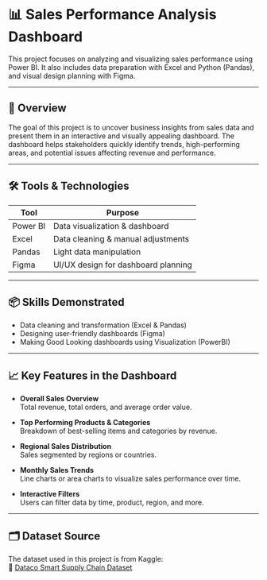 # 📊 Sales Performance Analysis Dashboard

This project focuses on analyzing and visualizing sales performance using Power BI. It also includes data preparation with Excel and Python (Pandas), and visual design planning with Figma.

---

## 🚀 Overview

The goal of this project is to uncover business insights from sales data and present them in an interactive and visually appealing dashboard. The dashboard helps stakeholders quickly identify trends, high-performing areas, and potential issues affecting revenue and performance.

---

## 🛠 Tools & Technologies

| Tool      | Purpose                            |
|-----------|------------------------------------|
| Power BI  | Data visualization & dashboard     |
| Excel     | Data cleaning & manual adjustments |
| Pandas    | Light data manipulation            |
| Figma     | UI/UX design for dashboard planning|

---

## 📦 Skills Demonstrated

- Data cleaning and transformation (Excel & Pandas)
- Designing user-friendly dashboards (Figma)
- Making Good Looking dashboards using Visualization (PowerBI)

---

## 📈 Key Features in the Dashboard

- **Overall Sales Overview**  
  Total revenue, total orders, and average order value.

- **Top Performing Products & Categories**  
  Breakdown of best-selling items and categories by revenue.

- **Regional Sales Distribution**  
  Sales segmented by regions or countries.

- **Monthly Sales Trends**  
  Line charts or area charts to visualize sales performance over time.

- **Interactive Filters**  
  Users can filter data by time, product, region, and more.

---

## 🗂 Dataset Source

The dataset used in this project is from Kaggle:  
🔗 [Dataco Smart Supply Chain Dataset](https://www.kaggle.com/datasets/shashwatwork/dataco-smart-supply-chain-for-big-data-analysis)


